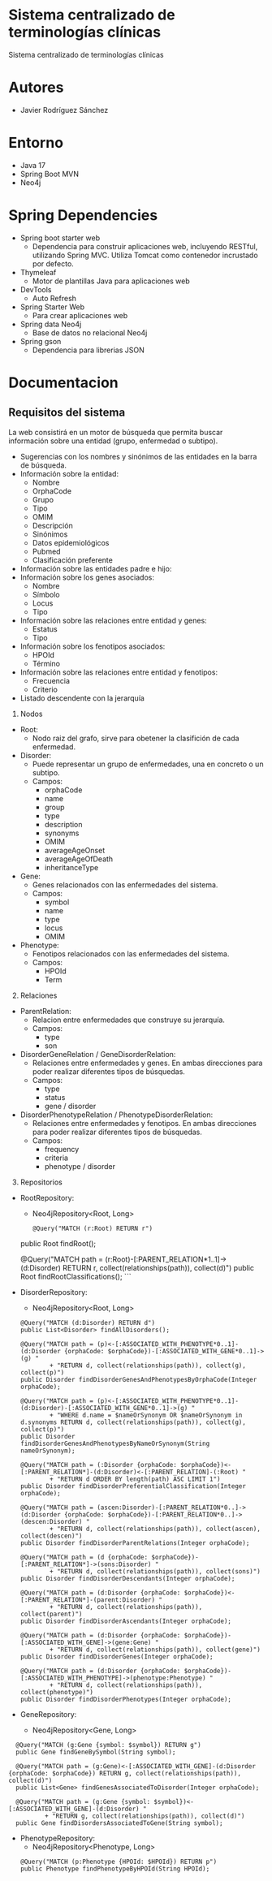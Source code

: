 # Sistema centralizado de terminologías clínicas
Sistema centralizado de terminologías clínicas

# Autores
* Javier Rodríguez Sánchez

# Entorno
* Java 17
* Spring Boot MVN
* Neo4j

# Spring Dependencies
* Spring boot starter web
	* Dependencia para construir aplicaciones web, incluyendo RESTful, utilizando Spring MVC. Utiliza Tomcat como contenedor incrustado por defecto.
* Thymeleaf
	* Motor de plantillas Java para aplicaciones web
* DevTools
    * Auto Refresh
* Spring Starter Web
    * Para crear aplicaciones web
* Spring data Neo4j
    * Base de datos no relacional Neo4j
* Spring gson
    * Dependencia para librerias JSON

# Documentacion
## Requisitos del sistema
La web consistirá en un motor de búsqueda que permita buscar información sobre una entidad (grupo, enfermedad o subtipo).
* Sugerencias con los nombres y sinónimos de las entidades en la barra de búsqueda.
* Información sobre la entidad:
	* Nombre
	* OrphaCode
	* Grupo
	* Tipo
	* OMIM
	* Descripción
	* Sinónimos
	* Datos epidemiológicos
	* Pubmed
	* Clasificación preferente
* Información sobre las entidades padre e hijo:
* Información sobre los genes asociados:
	* Nombre
	* Símbolo
	* Locus
	* Tipo
* Información sobre las relaciones entre entidad y genes:
	* Estatus
	* Tipo
* Información sobre los fenotipos asociados:
	* HPOId
	* Término
* Información sobre las relaciones entre entidad y fenotipos:
	* Frecuencia
	* Criterio
* Listado descendente con la jerarquía
1. Nodos
  * Root:
    * Nodo raiz del grafo, sirve para obetener la clasifición de cada enfermedad.
  * Disorder:
    * Puede representar un grupo de enfermedades, una en concreto o un subtipo.
    * Campos:
      * orphaCode
      * name
      * group
      * type
      * description
      * synonyms
      * OMIM
      * averageAgeOnset
      * averageAgeOfDeath
      * inheritanceType
  * Gene:
    * Genes relacionados con las enfermedades del sistema.
    * Campos:
      * symbol
      * name
      * type
      * locus
      * OMIM
  * Phenotype:
    * Fenotipos relacionados con las enfermedades del sistema.
    * Campos:
      * HPOId
      * Term
2. Relaciones
  * ParentRelation:
    * Relacion entre enfermedades que construye su jerarquía.
    * Campos:
      * type
      * son
  * DisorderGeneRelation / GeneDisorderRelation:
    * Relaciones entre enfermedades y genes. En ambas direcciones para poder realizar diferentes tipos de búsquedas.
    * Campos:
      * type
      * status
      * gene / disorder
  * DisorderPhenotypeRelation / PhenotypeDisorderRelation:
    * Relaciones entre enfermedades y fenotipos. En ambas direcciones para poder realizar diferentes tipos de búsquedas.
    * Campos:
    	* frequency
      	* criteria
      	* phenotype / disorder
3. Repositorios
  * RootRepository:
	* Neo4jRepository<Root, Long>
    	```
    	@Query("MATCH (r:Root) RETURN r")
	public Root findRoot();
	
	@Query("MATCH path = (r:Root)-[:PARENT_RELATION*1..1]->(d:Disorder) RETURN r, collect(relationships(path)), collect(d)")
	public Root findRootClassifications();
    	```
  * DisorderRepository:
  	* Neo4jRepository<Root, Long>
	```
	@Query("MATCH (d:Disorder) RETURN d")
	public List<Disorder> findAllDisorders();
	
	@Query("MATCH path = (p)<-[:ASSOCIATED_WITH_PHENOTYPE*0..1]-(d:Disorder {orphaCode: $orphaCode})-[:ASSOCIATED_WITH_GENE*0..1]->(g) "
			+ "RETURN d, collect(relationships(path)), collect(g), collect(p)")
	public Disorder findDisorderGenesAndPhenotypesByOrphaCode(Integer orphaCode);
	
	@Query("MATCH path = (p)<-[:ASSOCIATED_WITH_PHENOTYPE*0..1]-(d:Disorder)-[:ASSOCIATED_WITH_GENE*0..1]->(g) "
			+ "WHERE d.name = $nameOrSynonym OR $nameOrSynonym in d.synonyms RETURN d, collect(relationships(path)), collect(g), collect(p)")
	public Disorder findDisorderGenesAndPhenotypesByNameOrSynonym(String nameOrSynonym);
	
	@Query("MATCH path = (:Disorder {orphaCode: $orphaCode})<-[:PARENT_RELATION*]-(d:Disorder)<-[:PARENT_RELATION]-(:Root) "
			+ "RETURN d ORDER BY length(path) ASC LIMIT 1")
	public Disorder findDisorderPreferentialClassification(Integer orphaCode);
	
	@Query("MATCH path = (ascen:Disorder)-[:PARENT_RELATION*0..]->(d:Disorder {orphaCode: $orphaCode})-[:PARENT_RELATION*0..]->(descen:Disorder) "
			+ "RETURN d, collect(relationships(path)), collect(ascen), collect(descen)")
	public Disorder findDisorderParentRelations(Integer orphaCode);
	
	@Query("MATCH path = (d {orphaCode: $orphaCode})-[:PARENT_RELATION*]->(sons:Disorder) "
			+ "RETURN d, collect(relationships(path)), collect(sons)")
	public Disorder findDisorderDescendants(Integer orphaCode);
	
	@Query("MATCH path = (d:Disorder {orphaCode: $orphaCode})<-[:PARENT_RELATION*]-(parent:Disorder) "
			+ "RETURN d, collect(relationships(path)), collect(parent)")
	public Disorder findDisorderAscendants(Integer orphaCode);
	
	@Query("MATCH path = (d:Disorder {orphaCode: $orphaCode})-[:ASSOCIATED_WITH_GENE]->(gene:Gene) "
			+ "RETURN d, collect(relationships(path)), collect(gene)")
	public Disorder findDisorderGenes(Integer orphaCode);
	
	@Query("MATCH path = (d:Disorder {orphaCode: $orphaCode})-[:ASSOCIATED_WITH_PHENOTYPE]->(phenotype:Phenotype) "
			+ "RETURN d, collect(relationships(path)), collect(phenotype)")
	public Disorder findDisorderPhenotypes(Integer orphaCode);
	
  * GeneRepository:
  	* Neo4jRepository<Gene, Long>
  ```
  	@Query("MATCH (g:Gene {symbol: $symbol}) RETURN g")
	public Gene findGeneBySymbol(String symbol);
	
	@Query("MATCH path = (g:Gene)<-[:ASSOCIATED_WITH_GENE]-(d:Disorder {orphaCode: $orphaCode}) RETURN g, collect(relationships(path)), collect(d)")
	public List<Gene> findGenesAssociatedToDisorder(Integer orphaCode);
	
	@Query("MATCH path = (g:Gene {symbol: $symbol})<-[:ASSOCIATED_WITH_GENE]-(d:Disorder) "
			+ "RETURN g, collect(relationships(path)), collect(d)")
	public Gene findDisordersAssociatedToGene(String symbol);
  ```
  * PhenotypeRepository:
  	* Neo4jRepository<Phenotype, Long>
  	```
	@Query("MATCH (p:Phenotype {HPOId: $HPOId}) RETURN p")
	public Phenotype findPhenotypeByHPOId(String HPOId);
  	```
